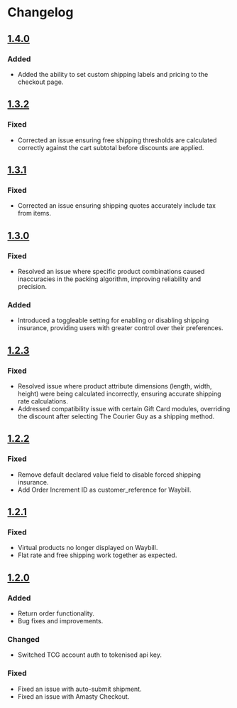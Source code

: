 # Changelog

## [1.4.0](https://github.com/The-Courier-Guy/TCG_Magento_2/releases/tag/v1.4.0)

### Added

- Added the ability to set custom shipping labels and pricing to the checkout page.

## [1.3.2](https://github.com/The-Courier-Guy/TCG_Magento_2/releases/tag/v1.3.2)

### Fixed

- Corrected an issue ensuring free shipping thresholds are calculated correctly against the cart subtotal before
  discounts are applied.

## [1.3.1](https://github.com/The-Courier-Guy/TCG_Magento_2/releases/tag/v1.3.1)

### Fixed

- Corrected an issue ensuring shipping quotes accurately include tax from items.

## [1.3.0](https://github.com/The-Courier-Guy/TCG_Magento_2/releases/tag/v1.3.0)

### Fixed

- Resolved an issue where specific product combinations caused inaccuracies in the packing algorithm, improving
  reliability and precision.

### Added

- Introduced a toggleable setting for enabling or disabling shipping insurance, providing users with greater control
  over their preferences.

## [1.2.3](https://github.com/The-Courier-Guy/TCG_Magento_2/releases/tag/v1.2.3)

### Fixed

- Resolved issue where product attribute dimensions (length, width, height) were being calculated incorrectly, ensuring
  accurate shipping rate calculations.
- Addressed compatibility issue with certain Gift Card modules, overriding the discount after selecting The Courier Guy
  as a shipping method.

## [1.2.2](https://github.com/The-Courier-Guy/TCG_Magento_2/releases/tag/v1.2.2)

### Fixed

- Remove default declared value field to disable forced shipping insurance.
- Add Order Increment ID as customer_reference for Waybill.

## [1.2.1](https://github.com/The-Courier-Guy/TCG_Magento_2/releases/tag/v1.2.1)

### Fixed

- Virtual products no longer displayed on Waybill.
- Flat rate and free shipping work together as expected.

## [1.2.0](https://github.com/The-Courier-Guy/TCG_Magento_2/releases/tag/v1.2.0)

### Added

- Return order functionality.
- Bug fixes and improvements.

### Changed

- Switched TCG account auth to tokenised api key.

### Fixed

- Fixed an issue with auto-submit shipment.
- Fixed an issue with Amasty Checkout.
